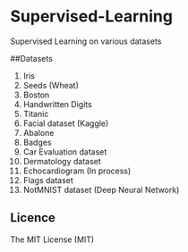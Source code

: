 # Supervised-Learning
Supervised Learning on various datasets

##Datasets
1. Iris
2. Seeds (Wheat)
3. Boston
4. Handwritten Digits
5. Titanic
6. Facial dataset (Kaggle)
7. Abalone
8. Badges
9. Car Evaluation dataset
10. Dermatology dataset
11. Echocardiogram (In process)
12. Flags dataset
13. NotMNIST dataset (Deep Neural Network)

## Licence
The MIT License (MIT)

